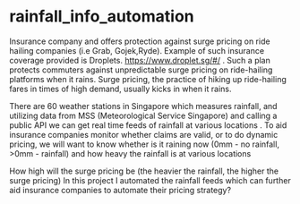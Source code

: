 # rainfall_info_automation



Insurance company and offers protection against surge pricing on ride hailing companies (i.e Grab, Gojek,Ryde). Example of such insurance coverage provided is Droplets. https://www.droplet.sg/#/ . Such a plan protects commuters against unpredictable surge pricing on ride-hailing platforms when it rains.
Surge pricing, the practice of hiking up ride-hailing fares in times of high demand, usually kicks in when it rains.

There are 60 weather stations in Singapore which measures rainfall, and utilizing data from MSS (Meteorological Service Singapore) and calling a public API we can get real time feeds of rainfall at various locations
.
To aid insurance companies monitor whether claims are valid, or to do dynamic pricing, we will want to know whether is it raining now (0mm - no rainfall, >0mm - rainfall) and how heavy the rainfall is at various locations

How high will the surge pricing be (the heavier the rainfall, the higher the surge pricing)
In this project I automated the rainfall feeds which can further aid insurance companies to automate their pricing strategy?
